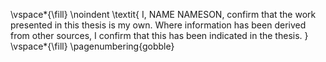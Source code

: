 <!-- This page is for an official declaration. -->


\vspace*{\fill}
\noindent
\textit{
I, NAME NAMESON, confirm that the work presented in this thesis is my own. Where information has been derived from other sources, I confirm that this has been indicated in the thesis.
}
\vspace*{\fill}
\pagenumbering{gobble}
